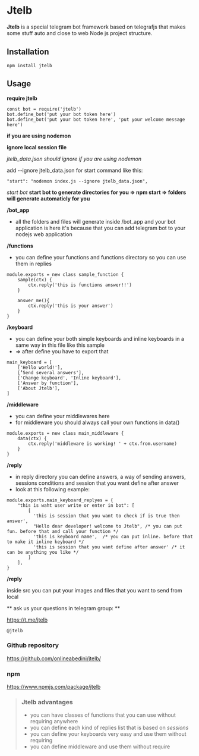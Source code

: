 # Jtelb

**Jtelb**  is a special telegram bot framework based on telegrafjs that makes some stuff auto and close to web Node js project structure.

## Installation
```
npm install jtelb
```
## Usage
**require jtelb**
```
const bot = require('jtelb')
bot.define_bot('put your bot token here')
bot.define_bot('put your bot token here', 'put your welcome message here')
```

**if you are using nodemon**

**ignore local session file**

*jtelb_data.json should ignore if you are using nodemon*

add  --ignore jtelb_data.json  for start command like this:
```
"start": "nodemon index.js --ignore jtelb_data.json",
```

*start bot*
**start bot to generate directories for you => npm start => folders will generate automaticly for you**


**/bot_app**

* all the folders and files will generate inside /bot_app and your bot application is here 
it's because that you can add telegram bot to your nodejs web application



**/functions**

* you can define your functions and functions directory so you can use them in replies
```
module.exports = new class sample_function {
    sample(ctx) {
        ctx.reply('this is functions answer!!')
    }
    
    answer_me(){
        ctx.reply('this is your answer')
    }
}
```

**/keyboard**

* you can define your both simple keyboards and inline keyboards in a same way in  this file like this sample
* => after define you have to export that
```
main_keyboard = [
    ['Hello world!'],
    ['ُSend several answers'],
    ['Change keyboard', 'Inline keyboard'],
    ['Answer by function'],
    ['About Jtelb'],
]
```


**/middleware**

* you can define your middlewares here 
* for middleware you should always call your own functions in data()
```
module.exports = new class main_middleware {
    data(ctx) {
        ctx.reply('middleware is working! ' + ctx.from.username) 
    }
}
```

**/reply**

* in reply directory you can define answers, a way of sending answers, sessions conditions and session that you want define after answer
* look at this following example:
```
module.exports.main_keyboard_replyes = {
    "this is waht user write or enter in bot": [ 
        [
          'this is session that you want to check if is true then answer',
          "Hello dear developer! welcome to Jtelb", /* you can put fun. before that and call your function */
          'this is keyboard name',  /* you can put inline. before that to make it inline keyboard */
          'this is session that you want define after answer' /* it can be anything you like */
        ] 
    ],
}
```

**/reply**

inside src you can put your images and files that you want to send from local


** ask us your questions in telegram group: **

https://t.me/jtelb
```
@jtelb
```

### Github repository
https://github.com/onlineabedini/jtelb/

### npm
https://www.npmjs.com/package/jtelb

> ### Jtelb advantages 
> - you can have classes of functions that you can use without requiring anywhere
> - you can define each kind of replies list that is based on *sessions*
> - you can define your keyboards very easy and use them without requiring
> - you can define middleware and use them without require
